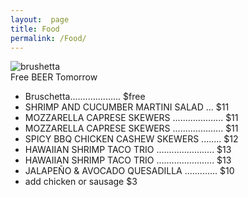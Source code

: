 ```yaml
---
layout:  page
title: Food
permalink: /Food/
---
```


<div class="color">
 <img class="brush" src="../images/brush.jpg" alt="brushetta" >
 <div id="animated_div">
 Free BEER Tomorrow 
 <br>

 </div>


<div class="food">
<ul class="menu">
<li>Bruschetta.................... $free</li>
<li>SHRIMP AND CUCUMBER MARTINI SALAD ... $11</li>
<li>MOZZARELLA CAPRESE SKEWERS .................... $11</li>
<li>MOZZARELLA CAPRESE SKEWERS .................... $11</li>
<li>SPICY BBQ CHICKEN CASHEW SKEWERS ........ $12</li>
<li>HAWAIIAN SHRIMP TACO TRIO ....................... $13</li>
<li>HAWAIIAN SHRIMP TACO TRIO ....................... $13</li>
<li>JALAPEÑO & AVOCADO QUESADILLA ............. $10</li>
<li>add chicken or sausage $3</li>

</ul>
</div>
 
